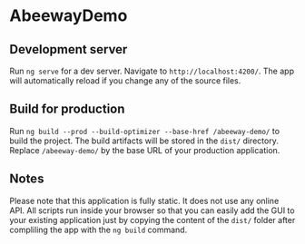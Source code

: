 # AbeewayDemo

## Development server

Run `ng serve` for a dev server. Navigate to `http://localhost:4200/`. The app will automatically reload if you change any of the source files.

## Build for production

Run `ng build --prod --build-optimizer --base-href /abeeway-demo/` to build the project. The build artifacts will be stored in the `dist/` directory.
Replace `/abeeway-demo/` by the base URL of your production application.

## Notes
Please note that this application is fully static. It does not use any online API. All scripts run inside your browser so that you can easily add the GUI to your existing application just by copying the content of the `dist/` folder after compliling the app with the `ng build` command.
